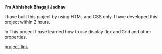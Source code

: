 **I'm Abhishek Bhagaji Jadhav**

I have built this project by using HTML and CSS only.
I have developed this project within 2 hours.

In This project I have learned how to use display flex and Grid and 
other properties.

[project-link](http://abhishekjadhav.netlify.app)